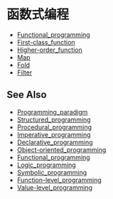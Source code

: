 # 函数式编程

* [Functional_programming](https://en.wikipedia.org/wiki/Functional_programming)
* [First-class_function](https://en.wikipedia.org/wiki/First-class_function)
* [Higher-order_function](https://en.wikipedia.org/wiki/Higher-order_function)
* [Map](https://en.wikipedia.org/wiki/Map_(higher-order_function))
* [Fold](https://en.wikipedia.org/wiki/Fold_(higher-order_function))
* [Filter](https://en.wikipedia.org/wiki/Filter_(higher-order_function))

## See Also

* [Programming_paradigm](https://en.wikipedia.org/wiki/Programming_paradigm)
* [Structured_programming](https://en.wikipedia.org/wiki/Structured_programming)
* [Procedural_programming](https://en.wikipedia.org/wiki/Procedural_programming)
* [Imperative_programming](https://en.wikipedia.org/wiki/Imperative_programming)
* [Declarative_programming](https://en.wikipedia.org/wiki/Declarative_programming)
* [Object-oriented_programming](https://en.wikipedia.org/wiki/Object-oriented_programming)
* [Functional_programming](https://en.wikipedia.org/wiki/Functional_programming)
* [Logic_programming](https://en.wikipedia.org/wiki/Logic_programming)
* [Symbolic_programming](https://en.wikipedia.org/wiki/Symbolic_programming)
* [Function-level_programming](https://en.wikipedia.org/wiki/Function-level_programming)
* [Value-level_programming](https://en.wikipedia.org/wiki/Value-level_programming)
